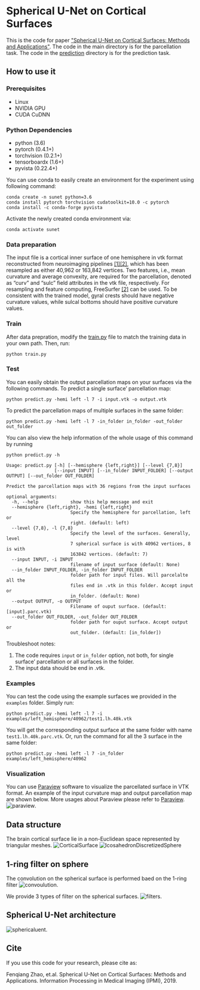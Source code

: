 # Spherical U-Net on Cortical Surfaces
This is the code for paper ["Spherical U-Net on Cortical Surfaces: Methods and Applications"](https://link.springer.com/chapter/10.1007/978-3-030-20351-1_67). The code in the main directory is for the parcellation task. The code in the [prediction](https://github.com/zhaofenqiang/Spherical_U-Net/tree/master/prediction) directory is for the prediction task.

## How to use it
### Prerequisites
- Linux
- NVIDIA GPU
- CUDA CuDNN

### Python Dependencies
- python (3.6)
- pytorch (0.4.1+)
- torchvision (0.2.1+)
- tensorboardx (1.6+)
- pyvista (0.22.4+)

You can use conda to easily create an environment for the experiment using following command:
```
conda create -n sunet python=3.6 
conda install pytorch torchvision cudatoolkit=10.0 -c pytorch
conda install -c conda-forge pyvista
```
Activate the newly created conda environment via:
```
conda activate sunet
```

### Data preparation
The input file is a cortical inner surface of one hemisphere in vtk format reconstructed from neuroimaging pipelines [[1]](https://www.sciencedirect.com/science/article/pii/S1361841515000559)[[2]](https://www.sciencedirect.com/science/article/pii/S1053811912000389), which has been resampled as either 40,962 or 163,842 vertices. Two features, i.e., mean curvature and average convexity, are required for the parcellation, denoted as “curv” and “sulc” field attributes in the vtk file, respectively. For resampling and feature computing, FreeSurfer [[2]](https://www.sciencedirect.com/science/article/pii/S1053811912000389) can be used. To be consistent with the trained model, gyral crests should have negative curvature values, while sulcal bottoms should have positive curvature values.

### Train
After data prepration, modify the [train.py](https://github.com/zhaofenqiang/Spherical_U-Net/blob/master/train.py) file to match the training data in your own path. Then, run:
```
python train.py
```

### Test
You can easily obtain the output parcellation maps on your surfaces via the following commands.
To predict a single surface’ parcellation map:
```
python predict.py -hemi left -l 7 -i input.vtk -o output.vtk
```
To predict the parcellation maps of multiple surfaces in the same folder:
```
python predict.py -hemi left -l 7 -in_folder in_folder -out_folder out_folder
```
You can also view the help information of the whole usage of this command by running 
```
python predict.py -h
```
```
Usage: predict.py [-h] [--hemisphere {left,right}] [--level {7,8}]
                  [--input INPUT] [--in_folder INPUT_FOLDER] [--output OUTPUT] [--out_folder OUT_FOLDER]

Predict the parcellation maps with 36 regions from the input surfaces

optional arguments:
  -h, --help            show this help message and exit
  --hemisphere {left,right}, -hemi {left,right}
                        Specify the hemisphere for parcellation, left or
                        right. (default: left)
  --level {7,8}, -l {7,8}
                        Specify the level of the surfaces. Generally, level
                        7 spherical surface is with 40962 vertices, 8 is with
                        163842 vertices. (default: 7)
  --input INPUT, -i INPUT
                        filename of input surface (default: None)
  --in_folder INPUT_FOLDER, -in_folder INPUT_FOLDER
                        folder path for input files. Will parcelalte all the
                        files end in .vtk in this folder. Accept input or                        
                        in_folder. (default: None)
  --output OUTPUT, -o OUTPUT
                        Filename of ouput surface. (default: [input].parc.vtk)
  --out_folder OUT_FOLDER, -out_folder OUT_FOLDER
                        folder path for ouput surface. Accept output or
                        out_folder. (default: [in_folder])
```
Troubleshoot notes:
1. The code requires `input` or `in_folder` option, not both, for single surface’ parcellation or all surfaces in the folder. 
2. The input data should be end in .vtk.

### Examples
You can test the code using the example surfaces we provided in the `examples` folder. Simply run:
```
python predict.py -hemi left -l 7 -i examples/left_hemisphere/40962/test1.lh.40k.vtk
```
You will get the corresponding output surface at the same folder with name `test1.lh.40k.parc.vtk`.
Or, run the command for all the 3 surface in the same folder:
```
python predict.py -hemi left -l 7 -in_folder examples/left_hemisphere/40962
```

### Visualization
You can use [Paraview](https://www.paraview.org/) software to visualize the parcellated surface in VTK format. An example of the input curvature map and output parcellation map are shown below. More usages about Paraview please refer to [Paraview](https://www.paraview.org/).
![paraview](https://raw.githubusercontent.com/zhaofenqiang/Spherical_U-Net/master/images/paraview.png).


## Data structure
The brain cortical surface lie in a non-Euclidean space represented by triangular meshes.
![CorticalSurface](https://raw.githubusercontent.com/zhaofenqiang/Spherical_U-Net/master/images/figure_OrigSurf_SphereSurf.png) ![IcosahedronDiscretizedSphere](https://raw.githubusercontent.com/zhaofenqiang/Spherical_U-Net/master/images/figure_12-10242_spherical_surfaces.png) 

## 1-ring filter on sphere
The convolution on the spherical surface is performed baed on the 1-ring filter
![convoulution](https://raw.githubusercontent.com/zhaofenqiang/Spherical_U-Net/master/images/figure_convolution.png).

We provide 3 types of filter on the spherical surfaces.
![filters](https://raw.githubusercontent.com/zhaofenqiang/Spherical_U-Net/master/images/figure_filters.png).

## Spherical U-Net architecture
![sphericaluent](https://raw.githubusercontent.com/zhaofenqiang/Spherical_U-Net/master/images/figure_unet.png).

## Cite
If you use this code for your research, please cite as:

Fenqiang Zhao, et.al. Spherical U-Net on Cortical Surfaces: Methods and Applications. Information Processing in Medical Imaging (IPMI), 2019.


